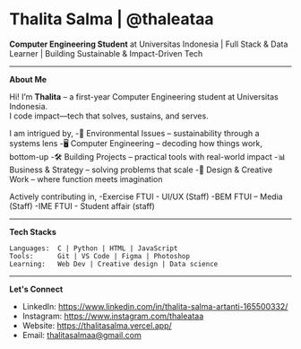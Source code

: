# Thalita Salma | @thaleataa
**Computer Engineering Student** at Universitas Indonesia | Full Stack & Data Learner | Building Sustainable & Impact-Driven Tech

---

**About Me**

Hi! I’m **Thalita** – a first-year Computer Engineering student at Universitas Indonesia.  
I code impact—tech that solves, sustains, and serves.

I am intrigued by,
-🌿 Environmental Issues – sustainability through a systems lens
-🖥️ Computer Engineering – decoding how things work, bottom-up
-🛠️ Building Projects – practical tools with real-world impact
-📊 Business & Strategy – solving problems that scale
-🎨 Design & Creative Work – where function meets imagination

Actively contributing in,
-Exercise FTUI - UI/UX (Staff)
-BEM FTUI – Media (Staff)
-IME FTUI - Student affair (staff)

---
**Tech Stacks**
```
Languages:  C | Python | HTML | JavaScript
Tools:      Git | VS Code | Figma | Photoshop
Learning:   Web Dev | Creative design | Data science
```
---

**Let's Connect**
- LinkedIn: https://www.linkedin.com/in/thalita-salma-artanti-165500332/
- Instagram: https://www.instagram.com/thaleataa
- Website: https://thalitasalma.vercel.app/
- Email: thalitasalmaa@gmail.com


